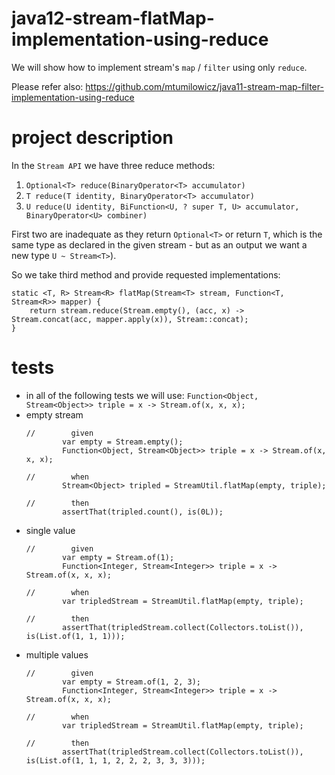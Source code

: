 # java12-stream-flatMap-implementation-using-reduce

We will show how to implement stream's `map` / `filter` 
using only `reduce`.

Please refer also: https://github.com/mtumilowicz/java11-stream-map-filter-implementation-using-reduce

# project description
In the `Stream API` we have three reduce methods:
1. `Optional<T> reduce(BinaryOperator<T> accumulator)`
1. `T reduce(T identity, BinaryOperator<T> accumulator)`
1. `U reduce(U identity,
            BiFunction<U, ? super T, U> accumulator,
            BinaryOperator<U> combiner)`
                    
First two are inadequate as they return `Optional<T>` or
return `T`, which is the same type as declared in the given stream - but as an output we want a new type `U ~ Stream<T>`).

So we take third method and provide requested implementations:
```
static <T, R> Stream<R> flatMap(Stream<T> stream, Function<T, Stream<R>> mapper) {
    return stream.reduce(Stream.empty(), (acc, x) -> Stream.concat(acc, mapper.apply(x)), Stream::concat);
}
```

# tests
* in all of the following tests we will use: `Function<Object, Stream<Object>> triple = x -> Stream.of(x, x, x);`
* empty stream
    ```
    //        given
            var empty = Stream.empty();
            Function<Object, Stream<Object>> triple = x -> Stream.of(x, x, x);
    
    //        when
            Stream<Object> tripled = StreamUtil.flatMap(empty, triple);
    
    //        then
            assertThat(tripled.count(), is(0L));
    ```
* single value
    ```
    //        given
            var empty = Stream.of(1);
            Function<Integer, Stream<Integer>> triple = x -> Stream.of(x, x, x);
    
    //        when
            var tripledStream = StreamUtil.flatMap(empty, triple);
    
    //        then
            assertThat(tripledStream.collect(Collectors.toList()), is(List.of(1, 1, 1)));
    ```
* multiple values
    ```
    //        given
            var empty = Stream.of(1, 2, 3);
            Function<Integer, Stream<Integer>> triple = x -> Stream.of(x, x, x);
    
    //        when
            var tripledStream = StreamUtil.flatMap(empty, triple);
    
    //        then
            assertThat(tripledStream.collect(Collectors.toList()), is(List.of(1, 1, 1, 2, 2, 2, 3, 3, 3)));
    ```